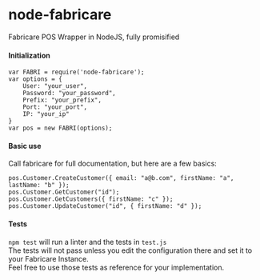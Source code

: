# node-fabricare
Fabricare POS Wrapper in NodeJS, fully promisified

#### Initialization

```
var FABRI = require('node-fabricare');
var options = {
    User: "your_user",
    Password: "your_password",
    Prefix: "your_prefix",
    Port: "your_port",
    IP: "your_ip"
}
var pos = new FABRI(options);
```


#### Basic use

Call fabricare for full documentation, but here are a few basics:

```
pos.Customer.CreateCustomer({ email: "a@b.com", firstName: "a", lastName: "b" });
pos.Customer.GetCustomer("id");
pos.Customer.GetCustomers({ firstName: "c" });
pos.Customer.UpdateCustomer("id", { firstName: "d" });
```


#### Tests

`npm test` will run a linter and the tests in `test.js`  
The tests will not pass unless you edit the configuration there and set it to your Fabricare Instance.  
Feel free to use those tests as reference for your implementation.  